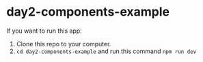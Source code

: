 # day2-components-example

If you want to run this app:
1. Clone this repo to your computer.
2. `cd day2-components-example` and run this command `npm run dev`
